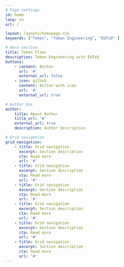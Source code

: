 ```yaml
---
# Page settings
id: home
lang: en
url: /

layout: layouts/homepage.njk
keywords: ["Token", "Token Engineering", "EUTxO" ]

# Hero section
title: Token Flows
description: Token Engineering with EUTxO
buttons:
    - content: Button
      url: '#'
      external_url: false
    - icon: github
      content: Button with icon
      url: '#'
      external_url: true

# Author box
author:
    title: About Author
    title_url: '#'
    external_url: true
    description: Author description

# Grid navigation
grid_navigation:
    - title: Grid navigation
      excerpt: Section description
      cta: Read more
      url: '#'
    - title: Grid navigation
      excerpt: Section description
      cta: Read more
      url: '#'
    - title: Grid navigation
      excerpt: Section description
      cta: Read more
      url: '#'
    - title: Grid navigation
      excerpt: Section description
      cta: Read more
      url: '#'
    - title: Grid navigation
      excerpt: Section description
      cta: Read more
      url: '#'
    - title: Grid navigation
      excerpt: Section description
      cta: Read more
      url: '#'                              
---
```

